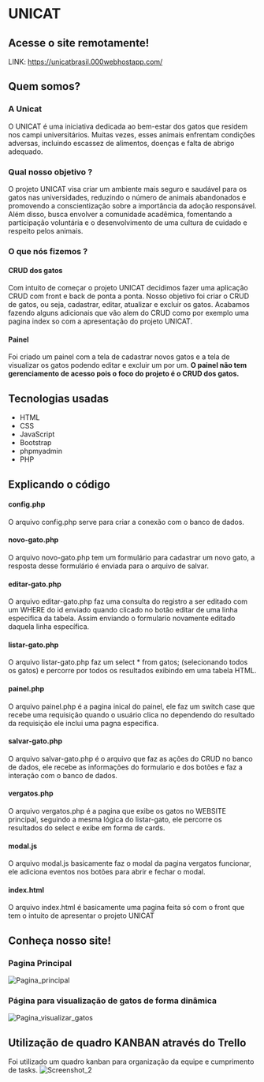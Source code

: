 # UNICAT

## Acesse o site remotamente!
LINK: https://unicatbrasil.000webhostapp.com/
## Quem somos?
### A Unicat
O UNICAT é uma iniciativa dedicada ao bem-estar dos gatos que residem nos campi universitários. Muitas vezes, esses animais enfrentam condições adversas, incluindo escassez de alimentos, doenças e falta de abrigo adequado.

### Qual nosso objetivo ?
O projeto UNICAT visa criar um ambiente mais seguro e saudável para os gatos nas universidades, reduzindo o número de animais abandonados e promovendo a conscientização sobre a importância da adoção responsável. Além disso, busca envolver a comunidade acadêmica, fomentando a participação voluntária e o desenvolvimento de uma cultura de cuidado e respeito pelos animais.

### O que nós fizemos ?
#### CRUD dos gatos
Com intuito de começar o projeto UNICAT decidimos fazer uma aplicação CRUD com front e back de ponta a ponta. Nosso objetivo foi criar o CRUD de gatos, ou seja, cadastrar, editar, atualizar e excluir os gatos. Acabamos fazendo alguns adicionais que vão alem do CRUD como por exemplo uma pagina index so com a apresentação do projeto UNICAT.
#### Painel
Foi criado um painel com a tela de cadastrar novos gatos e a tela de visualizar os gatos podendo editar e excluir um por um. <b>O painel não tem gerenciamento de acesso pois o foco do projeto é o CRUD dos gatos.</b>

## Tecnologias usadas
 - HTML
 - CSS
 - JavaScript
 - Bootstrap
 - phpmyadmin
 - PHP

## Explicando o código
#### config.php 
O arquivo config.php serve para criar a conexão com o banco de dados.
#### novo-gato.php
O arquivo novo-gato.php tem um formulário para cadastrar um novo gato, a resposta desse formulário é enviada para o arquivo de salvar.
#### editar-gato.php
O arquivo editar-gato.php faz uma consulta do registro a ser editado com um WHERE do id enviado quando clicado no botão editar de uma linha especifica da tabela. Assim enviando o formulario novamente editado daquela linha específica.
#### listar-gato.php
O arquivo listar-gato.php faz um select * from gatos; (selecionando todos os gatos) e percorre por todos os resultados exibindo em uma tabela HTML.
#### painel.php
O arquivo painel.php é a pagina inical do painel, ele faz um switch case que recebe uma requisição quando o usuário clica no <a> dependendo do resultado da requisição ele inclui uma pagna especifica.
#### salvar-gato.php
O arquivo salvar-gato.php é o arquivo que faz as ações do CRUD no banco de dados, ele recebe as informações do formulario e dos botões e faz a interação com o banco de dados.
#### vergatos.php
O arquivo vergatos.php é a pagina que exibe os gatos no WEBSITE principal, seguindo a mesma lógica do listar-gato, ele percorre os resultados do select e exibe em forma de cards.
#### modal.js
O arquivo modal.js basicamente faz o modal da pagina vergatos funcionar, ele adiciona eventos nos botões para abrir e fechar o modal.
#### index.html 
O arquivo index.html é basicamente uma pagina feita só com o front que tem o intuito de apresentar o projeto UNICAT


## Conheça nosso site!
### Pagina Principal
![Pagina_principal](https://github.com/keziaanjos/unicat/assets/143471255/ec5e1482-76c1-4ed8-8a07-ce512ea54d63)
### Página para visualização de gatos de forma dinâmica
![Pagina_visualizar_gatos](https://github.com/keziaanjos/unicat/assets/139996272/5b5f3cab-a26b-4cb9-92c8-45ec28c348f0)

## Utilização de quadro KANBAN através do Trello
Foi utilizado um quadro kanban para organização da equipe e cumprimento de tasks.
![Screenshot_2](https://github.com/keziaanjos/unicat/assets/139996272/fc9bf11e-a70c-4a73-adc0-8c7e9cc2c9c7)
